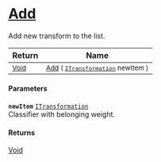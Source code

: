 # [Add](./SequentialTransformPipeline-100663510.md)

Add new transform to the list.

| Return | Name | 
| --- | --- | 
| <sub>[Void](https://docs.microsoft.com/en-us/dotnet/api/System.Void)</sub>| <sub>[Add](./SequentialTransformPipeline-100663510.md) ( [`ITransformation`](./../../ITransformation.md) newItem )</sub>| <br>


#### Parameters
**`newItem`**  [`ITransformation`](./../../ITransformation.md)<br>Classifier with belonging weight.
#### Returns
[Void](https://docs.microsoft.com/en-us/dotnet/api/System.Void)